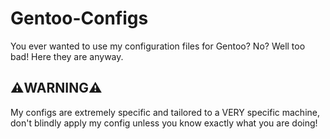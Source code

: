 # Gentoo-Configs
You ever wanted to use my configuration files for Gentoo? No? Well too bad! Here they are anyway.
## ⚠️WARNING⚠️
My configs are extremely specific and tailored to a VERY specific machine, don't blindly apply my config unless you know exactly what you are doing!
